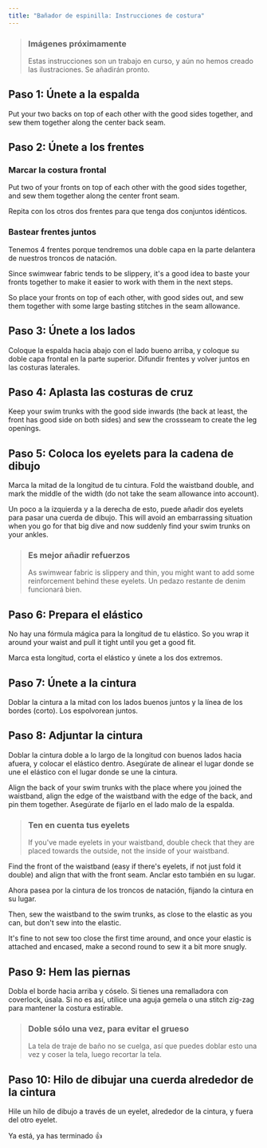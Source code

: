 ```yaml
---
title: "Bañador de espinilla: Instrucciones de costura"
---
```


> ### Imágenes próximamente
> 
> Estas instrucciones son un trabajo en curso, y aún no hemos creado las ilustraciones. Se añadirán pronto.

## Paso 1: Únete a la espalda

Put your two backs on top of each other with the good sides together, and sew them together along the center back seam.

## Paso 2: Únete a los frentes

### Marcar la costura frontal

Put two of your fronts on top of each other with the good sides together, and sew them together along the center front seam.

Repita con los otros dos frentes para que tenga dos conjuntos idénticos.

### Bastear frentes juntos

Tenemos 4 frentes porque tendremos una doble capa en la parte delantera de nuestros troncos de natación.

Since swimwear fabric tends to be slippery, it's a good idea to baste your fronts together to make it easier to work with them in the next steps.

So place your fronts on top of each other, with good sides out, and sew them together with some large basting stitches in the seam allowance.

## Paso 3: Únete a los lados

Coloque la espalda hacia abajo con el lado bueno arriba, y coloque su doble capa frontal en la parte superior. Difundir frentes y volver juntos en las costuras laterales.

## Paso 4: Aplasta las costuras de cruz

Keep your swim trunks with the good side inwards (the back at least, the front has good side on both sides) and sew the crossseam to create the leg openings.

## Paso 5: Coloca los eyelets para la cadena de dibujo

Marca la mitad de la longitud de tu cintura. Fold the waistband double, and mark the middle of the width (do not take the seam allowance into account).

Un poco a la izquierda y a la derecha de esto, puede añadir dos eyelets para pasar una cuerda de dibujo. This will avoid an embarrassing situation when you go for that big dive and now suddenly find your swim trunks on your ankles.

> ### Es mejor añadir refuerzos
> 
> As swimwear fabric is slippery and thin, you might want to add some reinforcement behind these eyelets. Un pedazo restante de denim funcionará bien.

## Paso 6: Prepara el elástico

No hay una fórmula mágica para la longitud de tu elástico. So you wrap it around your waist and pull it tight until you get a good fit.

Marca esta longitud, corta el elástico y únete a los dos extremos.

## Paso 7: Únete a la cintura

Doblar la cintura a la mitad con los lados buenos juntos y la línea de los bordes (corto). Los espolvorean juntos.

## Paso 8: Adjuntar la cintura

Doblar la cintura doble a lo largo de la longitud con buenos lados hacia afuera, y colocar el elástico dentro. Asegúrate de alinear el lugar donde se une el elástico con el lugar donde se une la cintura.

Align the back of your swim trunks with the place where you joined the waistband, align the edge of the waistband with the edge of the back, and pin them together. Asegúrate de fijarlo en el lado malo de la espalda.

> ### Ten en cuenta tus eyelets
> 
> If you've made eyelets in your waistband, double check that they are placed towards the outside, not the inside of your waistband.

Find the front of the waistband (easy if there's eyelets, if not just fold it double) and align that with the front seam. Anclar esto también en su lugar.

Ahora pasea por la cintura de los troncos de natación, fijando la cintura en su lugar.

Then, sew the waistband to the swim trunks, as close to the elastic as you can, but don't sew into the elastic.

It's fine to not sew too close the first time around, and once your elastic is attached and encased, make a second round to sew it a bit more snugly.

## Paso 9: Hem las piernas

Dobla el borde hacia arriba y cóselo. Si tienes una remalladora con coverlock, úsala. Si no es así, utilice una aguja gemela o una stitch zig-zag para mantener la costura estirable.

> ### Doble sólo una vez, para evitar el grueso
> 
> La tela de traje de baño no se cuelga, así que puedes doblar esto una vez y coser la tela, luego recortar la tela.

## Paso 10: Hilo de dibujar una cuerda alrededor de la cintura

Hile un hilo de dibujo a través de un eyelet, alrededor de la cintura, y fuera del otro eyelet.

Ya está, ya has terminado 👍
